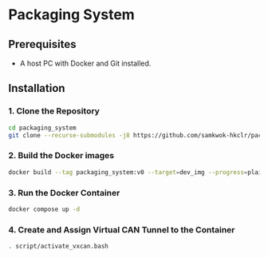 # Packaging System

## Prerequisites

* A host PC with Docker and Git installed.

## Installation

### 1. Clone the Repository

```bash
cd packaging_system
git clone --recurse-submodules -j8 https://github.com/samkwok-hkclr/packaging_system
```

### 2. Build the Docker images

```bash
docker build --tag packaging_system:v0 --target=dev_img --progress=plain .
```

### 3. Run the Docker Container

```bash
docker compose up -d
```

### 4. Create and Assign Virtual CAN Tunnel to the Container

```bash
. script/activate_vxcan.bash
```
